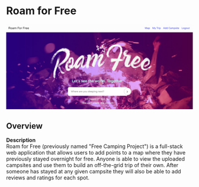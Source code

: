 # Roam for Free

![](readme-img/homescreen.png)

## Overview
**Description**  
Roam for Free (previously named "Free Camping Project") is a full-stack web application that allows users to add points to a map where they have previously stayed overnight for free. Anyone is able to view the uploaded campsites and use them to build an off-the-grid trip of their own. After someone has stayed at any given campsite they will also be able to add reviews and ratings for each spot. 


